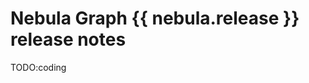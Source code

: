 # Nebula Graph {{ nebula.release }} release notes

TODO:coding
<!--
## Feature

- Support TOSS. [#2525](https://github.com/vesoft-inc/nebula/pull/2525)
- Support Group&Zone. [#181](https://github.com/vesoft-inc/nebula-storage/pull/181)
- Support Geo Spatial. [#2954](https://github.com/vesoft-inc/nebula/pull/2954), [#2979](https://github.com/vesoft-inc/nebula/pull/2979), [#3043](https://github.com/vesoft-inc/nebula/pull/3043)
- Support crypto in transportation. [#2584](https://github.com/vesoft-inc/nebula/pull/2584)
- Support return query result as JSON format. [#2824](https://github.com/vesoft-inc/nebula/pull/2824)
- Support to clone space meta. [#2763](https://github.com/vesoft-inc/nebula/pull/2763)
- Support LOOKUP index scan using IN expression as filter. [#2906](https://github.com/vesoft-inc/nebula/pull/2906)
- Support integrating Breakpad. [#2536](https://github.com/vesoft-inc/nebula/pull/2536)
- Support copying the local folder of metad to remote. [#2532](https://github.com/vesoft-inc/nebula/pull/2532)
- Support `DELETE TAG`. [#2520](https://github.com/vesoft-inc/nebula/pull/2520)
- Support the concat function. [#2540](https://github.com/vesoft-inc/nebula/pull/2540)
- Support `SHOW META LEADER`. [#2542](https://github.com/vesoft-inc/nebula/pull/2542)

## Enhancement

- Optimize the limit pushdown computation of index scan. [#2905](https://github.com/vesoft-inc/nebula/pull/2905), [#2823](https://github.com/vesoft-inc/nebula/pull/2823), [#2796](https://github.com/vesoft-inc/nebula/pull/2796)
- Optimize the sampling at each step and the limit pushdown computation of the go statement. [#2904](https://github.com/vesoft-inc/nebula/pull/2904), [#2853](https://github.com/vesoft-inc/nebula/pull/2853), [#2831](https://github.com/vesoft-inc/nebula/pull/2831)
- Optimize the YIELD data format. [#2555](https://github.com/vesoft-inc/nebula/pull/2555), [#2572](https://github.com/vesoft-inc/nebula/pull/2572), [#2779](https://github.com/vesoft-inc/nebula/pull/2779), [#2895](https://github.com/vesoft-inc/nebula/pull/2895), [#2944](https://github.com/vesoft-inc/nebula/pull/2944)
- Enable prefix bloom filter by default to improve performance. [#2860](https://github.com/vesoft-inc/nebula/pull/2860)
- Support server to verify client version to make sure the connection reliability (client version start from v2.6.0). [#2965](https://github.com/vesoft-inc/nebula/pull/2965)
- Optimize flow control when pulling the entire partition. [#2557](https://github.com/vesoft-inc/nebula/pull/2557)
- `SHOW JOBS` only shows SPACE related. [#2872](https://github.com/vesoft-inc/nebula/pull/2872)
- Grant job permission for all roles except GUEST. [#2928](https://github.com/vesoft-inc/nebula/pull/2928)
- Improve memory watermark detection. [#2885](https://github.com/vesoft-inc/nebula/pull/2885)
- Support to kill the slow queries of storage. [#2534](https://github.com/vesoft-inc/nebula/pull/2534)

## Bug fix

- Fixed the bug that clean part RocksDB data when `raftpart::reset`. [#2522](https://github.com/vesoft-inc/nebula/pull/2522)
- Fixed the bug which insert mismatched date. [#2527](https://github.com/vesoft-inc/nebula/pull/2527)
- Fixed the bug that setting millisecond failed but microsecond worked. [#2781](https://github.com/vesoft-inc/nebula/pull/2781)
- Fixed the Meta service crash when inserting too much data in batches (millions of lines). [#2813](https://github.com/vesoft-inc/nebula/pull/2813)
- Fixed the crash getting edges when no edge schema exists in the space. [#2571](https://github.com/vesoft-inc/nebula/pull/2571)
- Fixed the bug that GO with WHERE clause expression eval when prop data type is fixed_string. [#2762](https://github.com/vesoft-inc/nebula/pull/2762)
- Fixed the bug when FIND ALL PATH. [#2773](https://github.com/vesoft-inc/nebula/pull/2773)
- Fixed the bug users without roles have the permission to find all roles of SPACE. [#2778](https://github.com/vesoft-inc/nebula/pull/2778)
- Fixed the bug of case expression. [#2819](https://github.com/vesoft-inc/nebula/pull/2819)
- Fixed the infinite loop when using time(). [#2820](https://github.com/vesoft-inc/nebula/pull/2820)
- Fixed the bug while task node shutdown, this job will display "running" forever. [#2843](https://github.com/vesoft-inc/nebula/pull/2843)
- Fixed the bug `INSERT` statements may cause inconsistent attribute values between replicas in the case of multiple replicas. [#2862](https://github.com/vesoft-inc/nebula/pull/2862)
- Fixed the bug that space is not right when submitting job after USE. [#3010](https://github.com/vesoft-inc/nebula/pull/3010)
- Fixed the bug that getting properties error of thrift structure when the column is not null. [#3012](https://github.com/vesoft-inc/nebula/pull/3012)
- Fixed the bug that graphd is always running even if meta is not ready. [#3069](https://github.com/vesoft-inc/nebula/pull/3069)
- Fixed the bug that dangling edge will return a null vertex when using `FIND PATH WITH PROP`. [#3008](https://github.com/vesoft-inc/nebula/pull/3008)
- Fixed the crash when `YIELD DISTINCT` map value. [#3051](https://github.com/vesoft-inc/nebula/pull/3051)
- Fixed the bug that the service still starts with a wrong ip/host. [#3057](https://github.com/vesoft-inc/nebula/pull/3057)
- Fixed the bug altering the same property in one statement. [#3036](https://github.com/vesoft-inc/nebula/pull/3036)
- Fixed the bug that the multi-step filtering on edge is invalid. [#3144](https://github.com/vesoft-inc/nebula/pull/3144)

## Legacy versions

[Release notes of legacy versions](https://nebula-graph.com.cn/tags/release-note/)

-->
